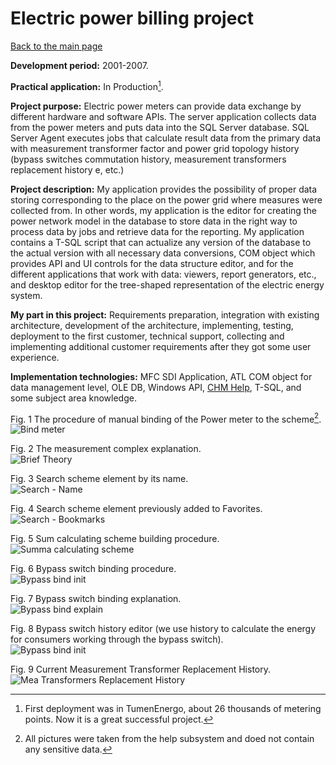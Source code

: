 # Electric power billing project

[Back to the main page](../../README.md)

**Development period:** 2001-2007.

**Practical application:** In Production[^1].

**Project purpose:** Electric power meters can provide data exchange by different hardware and software APIs. 
The server application collects data from the power meters and puts data into the SQL Server database. 
SQL Server Agent executes jobs that calculate result data from the primary data with measurement transformer 
factor and power grid topology history (bypass switches commutation history, measurement transformers replacement history e, etc.)

**Project description:** 
My application provides the possibility of proper data storing corresponding to the place on the power grid where measures were collected from. In other words, my application is the editor for creating the power network model in the database to store data in the right way to process data by jobs and retrieve data for the reporting. My application contains a T-SQL script that can actualize any version of the database to the actual version with all necessary data conversions, COM object which provides API and UI controls for the data structure editor, and for the different applications that work with data: viewers, report generators, etc., and desktop editor for the tree-shaped representation of the electric energy system.

**My part in this project:** Requirements preparation, integration with existing architecture, development of the architecture, implementing, testing, deployment to the first customer, technical support, collecting and implementing additional customer requirements after they got some user experience.

**Implementation technologies:** MFC SDI Application, ATL COM object for data management level, OLE DB, Windows API, [CHM Help](https://learn.microsoft.com/en-us/dynamicsax-2012/appuser-itpro/deprecated-chm-help-files), T-SQL, and some subject area knowledge.

Fig. 1 The procedure of manual binding of the Power meter to the scheme[^2].<br>
![Bind meter](Images/Dlg_Bind_Meter_Tree.png)

Fig. 2 The measurement complex explanation.<br>
![Brief Theory](Images/Fig_02_Theor_MeaComplex.png)

Fig. 3 Search scheme element by its name.<br>
![Search - Name](Images/Fig_03_Search_Name.gif)

Fig. 4 Search scheme element previously added to Favorites.<br>
![Search - Bookmarks](Images/Fig_04_Search_Fav.gif)

Fig. 5 Sum calculating scheme building procedure.<br>
![Summa calculating scheme](Images/Fig_05_Bind_Sum.png)

Fig. 6 Bypass switch binding procedure.<br>
![Bypass bind init](Images/Fig_06_Bypass_Bind_Init.png)

Fig. 7 Bypass switch binding explanation.<br>
![Bypass bind explain](Images/Fig_07_Bypass_Bind_Explain.png)

Fig. 8 Bypass switch history editor (we use history to calculate the energy for consumers working through the bypass switch).<br>
![Bypass bind init](Images/Fig_08_Bypass_Log.gif)

Fig. 9 Current Measurement Transformer Replacement History.<br>
![Mea Transformers Replacement History](Images/Fig_09_Mea_Coeff_Hist.png)



[^1]: First deployment was in TumenEnergo, about 26 thousands of metering points. Now it is a great successful project.
[^2]: All pictures were taken from the help subsystem and doed not contain any sensitive data.
